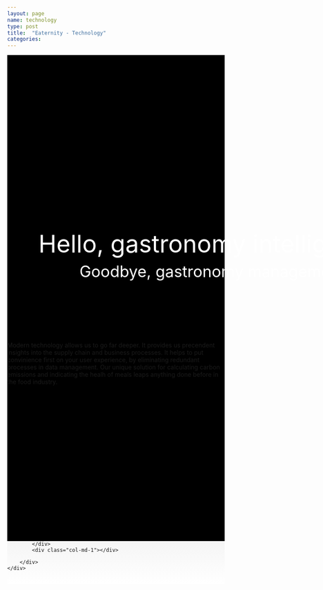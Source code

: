 ```yaml
---
layout: page
name: technology
type: post
title:  "Eaternity - Technology"
categories: 
---
```






<div style="background-color: #000;">
	<div class="container-hero container-hero-1 clearfix" style="height: 650px;background-image: url('/images/intheoffice.jpg');background-repeat: no-repeat;background-size: cover;background-position: center center;">
		<div class="container-hero-content container-hero-content-1 clearfix">
			<!-- <div class="container-4 clearfix" style="margin-bottom:-40px;margin-top:30px;width: 960px;height: 46px;border-bottom: 1px solid rgb(0, 0, 0);">
				<button class="text text-5" style="text-align:left;color:#000" onClick="window.location='/about';" >Technology</button>
				{% for menu in site.categories["technology"] %}
				{% if menu.lang == page.lang %}
				<button class="_button" style="float:right;margin-left:20px;margin-top:8px;font-size:0.95em;color:#000" onClick="window.location='{{menu.url}}';">{{menu.title}}</button>
				{% endif %}{% endfor %}
			</div> -->
			<div style="line-height: 1.38;clear: both;width: 960px;margin: 400px 0 0 0px;border-radius: 3px;background-color: rgba(255, 255, 255, 0);font-size: 4em;text-align: center;float: left; color: #fff">Hello, gastronomy intelligence.</div>
			<div style="line-height: 1.38;clear: both;width: 960px;margin: 0px 0 0 0px;border-radius: 3px;background-color: rgba(255, 255, 255, 0);font-size: 2.6em;text-align: center;float: left; color: #fff">Goodbye, gastronomy management.</div>
		</div>

	</div>
</div>	


<div class="hero clearfix" style="height: 449px;">
	<p class="text text-72">Modern technology allows us to go far deeper. It provides us precendent insights into the supply chain and business processes. It helps to put convinience first on your user experience, by eliminating redundant processes in data management. Our unique solution for calculating carbon emissions and indicating the healh of meals leaps anything done before in the food industry.</p>
</div>



<div style="background: -webkit-linear-gradient(90deg, rgb(255, 255, 255) 0%, rgb(245, 245, 245) 100%) rgb(222, 222, 222);">
	<div class="container">
		<div class="row" style="height:100px">
			<div class="col-md-1"></div>
			<div class="col-md-10">
		
			</div>
			<div class="col-md-1"></div>
			
		</div>
	</div>
</div>	



<!--<div class="follow-up-footer follow-up-footer-3 clearfix">
	<div class="container container-51"></div>
	<div class="element-about-eaternity element-about-eaternity-3 clearfix">
		<p class="text text-95">Great Design</p>
		<p class="text text-103">Simplicity making a difference.</p>
	</div>
	<div class="element-co2footprint element-co2footprint-2 clearfix">
		<p class="text text-117">Knowing it better</p>
		<p class="text text-127">Tap into the collective wisdom.</p>
	</div>
	<div class="element-allergens element-allergens-2 clearfix">
		<p class="text text-140">Get Awarded</p>
		<p class="text text-145">Be first. Be known as first.</p>
		<div class="element element-31"></div>
	</div>
	<div class="container container-72 clearfix">
		<div class="element-about-eaternity element-about-eaternity-12 clearfix">
			<p class="text text-171">Get Cooking</p>
			<p class="text text-186">Partner up with Eaternity.</p>
		</div>
		<div class="element-about-eaternity element-about-eaternity-17 clearfix">
			<p class="text text-202">References</p>
			<p class="text text-214">See how we create shared value together with our clients.</p>
		</div>
	</div>
</div> -->